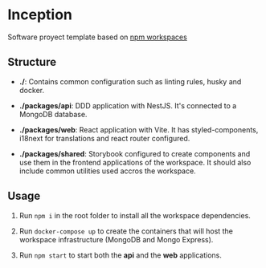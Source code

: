# Inception

Software proyect template based on [npm workspaces](https://docs.npmjs.com/cli/v7/using-npm/workspaces)

## Structure

- **./**: Contains common configuration such as linting rules, husky and docker.

- **./packages/api**: DDD application with NestJS. It's connected to a MongoDB database.

- **./packages/web**: React application with Vite. It has styled-components, i18next for translations and react router configured.

- **./packages/shared**: Storybook configured to create components and use them in the frontend applications of the workspace. It should also include common utilities used accros the workspace.

## Usage

1. Run `npm i` in the root folder to install all the workspace dependencies.

2. Run `docker-compose up` to create the containers that will host the workspace infrastructure (MongoDB and Mongo Express).

3. Run `npm start` to start both the **api** and the **web** applications.
